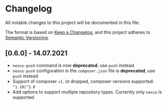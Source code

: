 # Changelog
All notable changes to this project will be documented in this file.

The format is based on [Keep a Changelog](https://keepachangelog.com/en/1.0.0/),
and this project adheres to [Semantic Versioning](https://semver.org/spec/v2.0.0.html).

## [0.6.0] - 14.07.2021
 * `nexus-push` command is now **deprecated**, use `push` instead.
 * `nexus-push` configuration in the `composer.json` file is **deprecated**, use `push` instead
 * Support of composer `<1.10` dropped, composer versions supported: `^1.10|^2.0`
 * Add options to support multiple repository types. Currently only `nexus` is supported.
